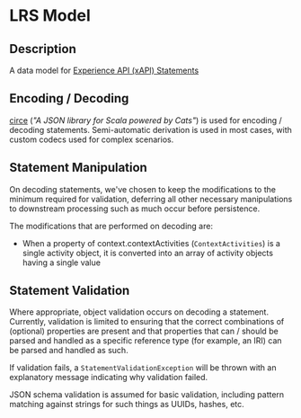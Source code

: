# LRS Model

## Description
A data model for [Experience API (xAPI) Statements](https://github.com/adlnet/xAPI-Spec/blob/master/xAPI-Data.md#statement-properties)

## Encoding / Decoding
[circe](https://circe.github.io/circe/)  (_"A JSON library for Scala powered by Cats"_) is used for encoding / decoding 
statements. Semi-automatic derivation is used in most cases, with custom codecs used for complex scenarios.

## Statement Manipulation
On decoding statements, we've chosen to keep the modifications to the minimum required for validation, deferring all 
other necessary manipulations to downstream processing such as much occur before persistence. 

The modifications that are performed on decoding are:

* When a property of context.contextActivities (`ContextActivities`) is a single activity object, it is converted into 
an array of activity objects having a single value

## Statement Validation
Where appropriate, object validation occurs on decoding a statement. Currently, validation is limited to ensuring that 
the correct combinations of (optional) properties are present and that properties that can / should be parsed and 
handled as a specific reference type (for example, an IRI) can be parsed and handled as such.

If validation fails, a `StatementValidationException` will be thrown with an explanatory message indicating why 
validation failed.

JSON schema validation is assumed for basic validation, including pattern matching against strings for such things as 
UUIDs, hashes, etc.